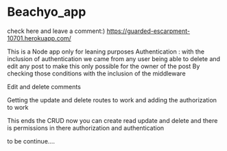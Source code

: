 
# Beachyo_app
check here and leave a comment:)
https://guarded-escarpment-10701.herokuapp.com/

This is a Node app only for leaning  purposes 
Authentication : with the inclusion of authentication we came from any user being able to delete and edit any post to make  this only possible for the owner of the post 
By checking those conditions with the inclusion of the middleware 

Edit and delete comments 

Getting the update and delete routes to work and adding the authorization to work 

This ends the CRUD   now you can create  read update and delete and there is permissions in there authorization and authentication

to be continue....
